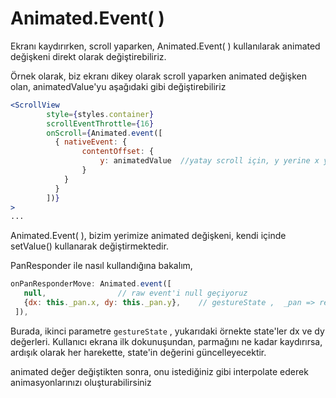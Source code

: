 # Animated.Event\( \)

Ekranı kaydırırken, scroll yaparken, Animated.Event\( \) kullanılarak animated değişkeni direkt olarak değiştirebiliriz.

Örnek olarak, biz ekranı dikey olarak scroll yaparken animated değişken olan, animatedValue'yu aşağıdaki gibi değiştirebiliriz

```jsx
<ScrollView
        style={styles.container}
        scrollEventThrottle={16}
        onScroll={Animated.event([
          { nativeEvent: { 
                contentOffset: { 
                    y: animatedValue  //yatay scroll için, y yerine x yazabilirsiniz
                } 
            } 
          }
        ])}
>
...
```

Animated.Event\( \), bizim yerimize animated değişkeni, kendi içinde setValue\(\) kullanarak değiştirmektedir.

PanResponder ile nasıl kullandığına bakalım,

```jsx
onPanResponderMove: Animated.event([
   null,                // raw event'i null geçiyoruz
   {dx: this._pan.x, dy: this._pan.y},    // gestureState ,  _pan => referans
 ]),
```

Burada, ikinci parametre `gestureState` , yukarıdaki örnekte state'ler dx ve dy değerleri. Kullanıcı ekrana ilk dokunuşundan, parmağını ne kadar kaydırırsa, ardışık olarak her harekette, state'in değerini güncelleyecektir.

animated değer değiştikten sonra, onu istediğiniz gibi interpolate ederek animasyonlarınızı oluşturabilirsiniz

